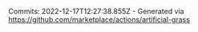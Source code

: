 Commits: 2022-12-17T12:27:38.855Z - Generated via https://github.com/marketplace/actions/artificial-grass
<br>
